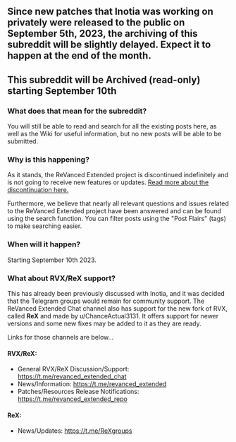 ## Since new patches that Inotia was working on privately were released to the public on September 5th, 2023, the archiving of this subreddit will be slightly delayed. Expect it to happen at the end of the month. 

## This subreddit will be Archived (read-only) starting September 10th

### What does that mean for the subreddit?
  
You will still be able to read and search for all the existing posts here, as well as the Wiki for useful information, but no new posts will be able to be submitted.

### Why is this happening?

As it stands, the ReVanced Extended project is discontinued indefinitely and is not going to receive new features or updates. [Read more about the discontinuation here.](https://github.com/inotia00/revanced-documentation/wiki/Announcement)

Furthermore, we believe that nearly all relevant questions and issues related to the ReVanced Extended project have been answered and can be found using the search function. You can filter posts using the "Post Flairs" (tags) to make searching easier.

### When will it happen?

Starting September 10th 2023.

### What about RVX/ReX support?

This has already been previously discussed with Inotia, and it was decided that the Telegram groups would remain for community support. The ReVanced Extended Chat channel also has support for the new fork of RVX, called **ReX** and made by u/ChanceActual3131. It offers support for newer versions and some new fixes may be added to it as they are ready.

Links for those channels are below...

#### RVX/ReX:

* General RVX/ReX Discussion/Support: https://t.me/revanced_extended_chat
* News/Information: https://t.me/revanced_extended
* Patches/Resources Release Notifications: https://t.me/revanced_extended_repo

#### ReX:

* News/Updates: https://t.me/ReXgroups

